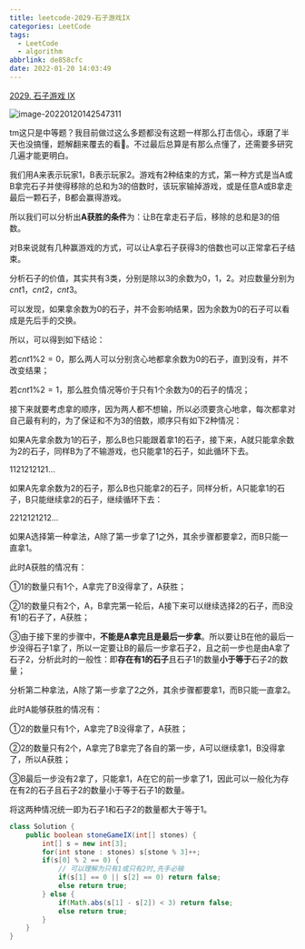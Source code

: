 ```yaml
---
title: leetcode-2029-石子游戏IX
categories: LeetCode
tags:
  - LeetCode
  - algorithm
abbrlink: de858cfc
date: 2022-01-20 14:03:49
---
```


[2029. 石子游戏 IX](https://leetcode-cn.com/problems/stone-game-ix/)

![image-20220120142547311](https://gitee.com/cao_ziqiang/img/raw/master/20220120142547.png)

tm这只是中等题？我目前做过这么多题都没有这题一样那么打击信心，琢磨了半天也没搞懂，题解翻来覆去的看🤣。不过最后总算是有那么点懂了，还需要多研究几遍才能更明白。

我们用A来表示玩家1，B表示玩家2。游戏有2种结束的方式，第一种方式是当A或B拿完石子并使得移除的总和为3的倍数时，该玩家输掉游戏，或是任意A或B拿走最后一颗石子，B都会赢得游戏。

所以我们可以分析出**A获胜的条件**为：让B在拿走石子后，移除的总和是3的倍数。

对B来说就有几种赢游戏的方式，可以让A拿石子获得3的倍数也可以正常拿石子结束。

分析石子的价值，其实共有$3$类，分别是除以3的余数为$0，1，2$。对应数量分别为$cnt1$，$cnt2$，$cnt3$。

可以发现，如果拿余数为0的石子，并不会影响结果，因为余数为0的石子可以看成是先后手的交换。

所以，可以得到如下结论：

若$cnt1\%2=0$，那么两人可以分别贪心地都拿余数为0的石子，直到没有，并不改变结果；

若$cnt1\%2=1$，那么胜负情况等价于只有$1$个余数为0的石子的情况；

接下来就要考虑拿的顺序，因为两人都不想输，所以必须要贪心地拿，每次都拿对自己最有利的，为了保证和不为3的倍数，顺序只有如下2种情况：

如果A先拿余数为1的石子，那么B也只能跟着拿1的石子，接下来，A就只能拿余数为2的石子，同样B为了不输游戏，也只能拿1的石子，如此循环下去。

$1121212121...$

如果A先拿余数为2的石子，那么B也只能拿2的石子，同样分析，A只能拿1的石子，B只能继续拿2的石子，继续循环下去：

$2212121212...$

如果A选择第一种拿法，A除了第一步拿了1之外，其余步骤都要拿2，而B只能一直拿1。

此时A获胜的情况有：

①1的数量只有1个，A拿完了B没得拿了，A获胜；

②1的数量只有2个，A，B拿完第一轮后，A接下来可以继续选择2的石子，而B没有1的石子了，A获胜；

③由于接下里的步骤中，**不能是A拿完且是最后一步拿**。所以要让B在他的最后一步没得石子1拿了，所以一定要让B的最后一步拿石子2，且之前一步也是由A拿了石子2，分析此时的一般性：即**存在有1的石子**且石子1的数量**小于等于**石子2的数量；

分析第二种拿法，A除了第一步拿了2之外，其余步骤都要拿1，而B只能一直拿2。

此时A能够获胜的情况有：

①2的数量只有1个，A拿完了B没得拿了，A获胜；

②2的数量只有2个，A拿完了B拿完了各自的第一步，A可以继续拿1，B没得拿了，所以A获胜；

③B最后一步没有2拿了，只能拿1，A在它的前一步拿了1，因此可以一般化为存在有2的石子且石子2的数量小于等于石子1的数量。

将这两种情况统一即为石子1和石子2的数量都大于等于1。

```java
class Solution {
	public boolean stoneGameIX(int[] stones) {
		int[] s = new int[3];
		for(int stone : stones) s[stone % 3]++;
		if(s[0] % 2 == 0) {
			// 可以理解为只有1或只有2时,先手必输
			if(s[1] == 0 || s[2] == 0) return false;
			else return true;
		} else {
			if(Math.abs(s[1] - s[2]) < 3) return false;
			else return true;
		}
	}
}
```





